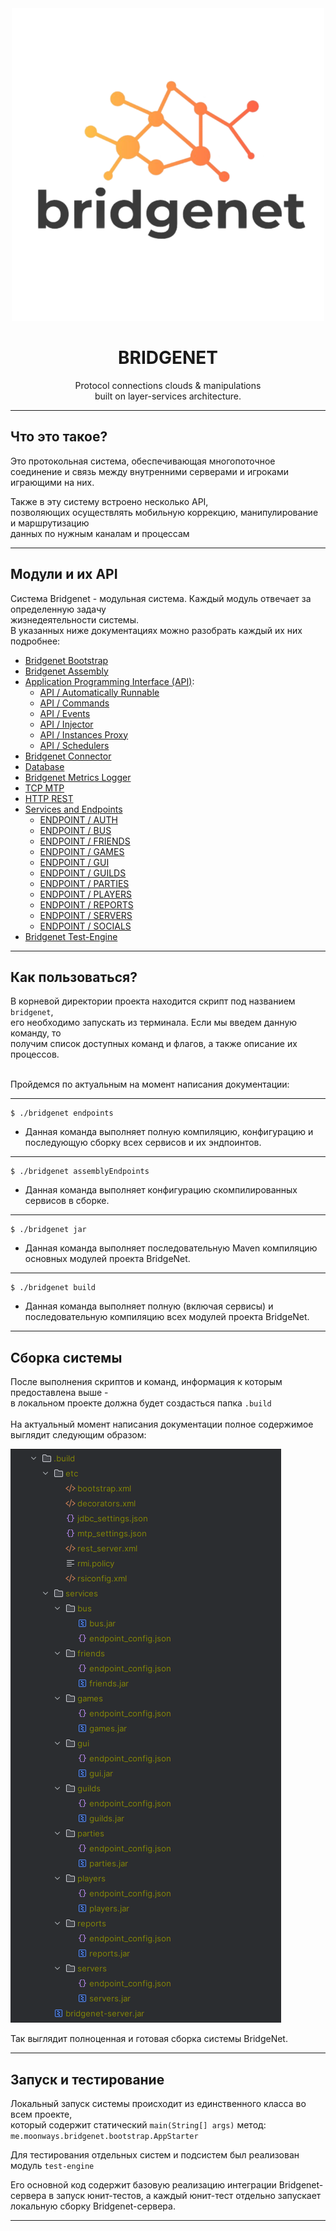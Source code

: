<div align="center">

<!--suppress CheckImageSize -->
<img src=".assets/logo.png" alt="drawing" width="500"/>

# BRIDGENET

Protocol connections clouds & manipulations<br>
built on layer-services architecture.

</div>

---

## Что это такое?

Это протокольная система, обеспечивающая многопоточное<br>
соединение и связь между внутренними серверами и игроками<br>
играющими на них.<br>

Также в эту систему встроено несколько API,<br>
позволяющих осуществлять мобильную коррекцию, манипулирование и маршрутизацию<br>
данных по нужным каналам и процессам<br>

---

## Модули и их API

Система Bridgenet - модульная система. Каждый модуль отвечает за определенную задачу
<br>жизнедеятельности системы.
<br>В указанных ниже документациях можно разобрать каждый их них подробнее:

* [Bridgenet Bootstrap](.docs/bootstrap.md)
* [Bridgenet Assembly](.docs/assembly.md)
* [Application Programming Interface (API)](.docs/api.md):
    * [API / Automatically Runnable](.docs/api/autorun-api.md)
    * [API / Commands](.docs/api/commands-api.md)
    * [API / Events](.docs/api/events-api.md)
    * [API / Injector](.docs/api/inject-api.md)
    * [API / Instances Proxy](.docs/api/proxy-api.md)
    * [API / Schedulers](.docs/api/scheduler-api.md)
* [Bridgenet Connector](.docs/connector.md)
* [Database](.docs/jdbc.md)
* [Bridgenet Metrics Logger](.docs/metrics.md)
* [TCP MTP](.docs/mtp.md)
* [HTTP REST](.docs/rest.md)
* [Services and Endpoints](.docs/services.md)
    * [ENDPOINT / AUTH](.docs/services/auth-endpoint.md)
    * [ENDPOINT / BUS](.docs/services/bus-endpoint.md)
    * [ENDPOINT / FRIENDS](.docs/services/friends-endpoint.md)
    * [ENDPOINT / GAMES](.docs/services/games-endpoint.md)
    * [ENDPOINT / GUI](.docs/services/gui-endpoint.md)
    * [ENDPOINT / GUILDS](.docs/services/guilds-endpoint.md)
    * [ENDPOINT / PARTIES](.docs/services/parties-endpoint.md)
    * [ENDPOINT / PLAYERS](.docs/services/players-endpoint.md)
    * [ENDPOINT / REPORTS](.docs/services/reports-endpoint.md)
    * [ENDPOINT / SERVERS](.docs/services/servers-endpoint.md)
    * [ENDPOINT / SOCIALS](.docs/services/socials-endpoint.md)
* [Bridgenet Test-Engine](.docs/test-engine.md)

---

## Как пользоваться?

В корневой директории проекта находится скрипт под названием `bridgenet`,<br>
его необходимо запускать из терминала. Если мы введем данную команду, то<br>
получим список доступных команд и флагов, а также описание их процессов.<br>
<br>

Пройдемся по актуальным на момент написания документации:

---

```shell
$ ./bridgenet endpoints
```

- Данная команда выполняет полную компиляцию, конфигурацию и 
последующую сборку всех сервисов и их эндпоинтов.

---

```shell
$ ./bridgenet assemblyEndpoints
```

- Данная команда выполняет конфигурацию скомпилированных сервисов в сборке.

---
```shell
$ ./bridgenet jar
```

- Данная команда выполняет последовательную Maven компиляцию основных модулей проекта BridgeNet.

---

```shell
$ ./bridgenet build
```

- Данная команда выполняет полную (включая сервисы) и последовательную компиляцию всех модулей проекта BridgeNet.

---

## Сборка системы

После выполнения скриптов и команд, информация к которым предоставлена выше -<br>
в локальном проекте должна будет создасться папка `.build`<br>
<br>
На актуальный момент написания документации полное содержимое выглядит следующим образом:

<img src=".assets/build_directory_view.png"/>

Так выглядит полноценная и готовая сборка системы BridgeNet.

---

## Запуск и тестирование

Локальный запуск системы происходит из единственного класса во всем проекте,<br>
который содержит статический `main(String[] args)` метод:<br>
`me.moonways.bridgenet.bootstrap.AppStarter`

Для тестирования отдельных систем и подсистем был реализован 
модуль `test-engine`

Его основной код содержит базовую реализацию интеграции Bridgenet-сервера 
в запуск юнит-тестов, а каждый юнит-тест отдельно запускает 
локальную сборку Bridgenet-сервера.

---

